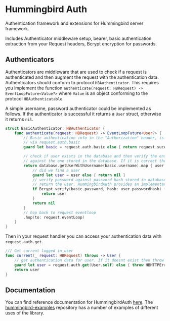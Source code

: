 # Hummingbird Auth

Authentication framework and extensions for Hummingbird server framework.

Includes Authenticator middleware setup, bearer, basic authentication extraction from your Request headers, Bcrypt encryption for passwords.

## Authenticators

Authenticators are middleware that are used to check if a request is authenticated and then augment the request with the authentication data. Authenticators should conform to protocol `HBAuthenticator`. This requires you implement the function `authenticate(request: HBRequest) -> EventLoopFuture<Value?>` where `Value` is an object conforming to the protocol `HBAuthenticatable`.

A simple username, password authenticator could be implemented as follows. If the authenticator is successful it returns a `User` struct, otherwise it returns `nil`.
```swift
struct BasicAuthenticator: HBAuthenticator {
    func authenticate(request: HBRequest) -> EventLoopFuture<User?> {
        // Basic authentication info in the "Authorization" header, is accessible
        // via request.auth.basic
        guard let basic = request.auth.basic else { return request.success(nil) }

        // check if user exists in the database and then verify the entered password
        // against the one stored in the database. If it is correct then login in user
        return database.getUserWithUsername(basic.username).map { user -> User? in
            // did we find a user
            guard let user = user else { return nil }
            // verify password against password hash stored in database. If valid
            // return the user. HummingbirdAuth provides an implementation of Bcrypt
            if Bcrypt.verify(basic.password, hash: user.passwordHash) {
                return user
            }
            return nil
        }
        // hop back to request eventloop
        .hop(to: request.eventLoop)
    }
}
```

Then in your request handler you can access your authentication data with `request.auth.get`.
```swift
/// Get current logged in user
func current(_ request: HBRequest) throws -> User {
    // get authentication data for user. If it doesnt exist then throw unauthorized error
    guard let user = request.auth.get(User.self) else { throw HBHTTPError(.unauthorized) }
    return user
}
```

## Documentation

You can find reference documentation for HummingbirdAuth [here](https://hummingbird-project.github.io/hummingbird/current/hummingbird-auth/index.html). The [hummingbird-examples](https://github.com/hummingbird-project/hummingbird-examples) repository has a number of examples of different uses of the library.

